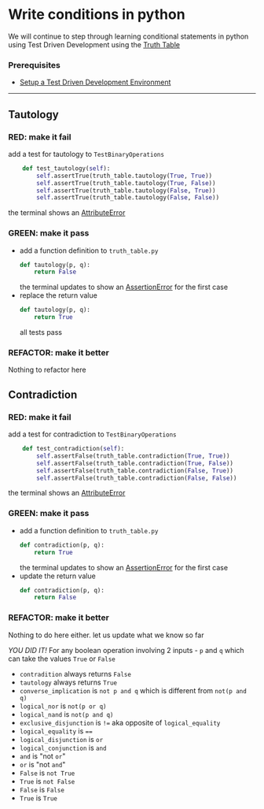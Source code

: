 # Write conditions in python

We will continue to step through learning conditional statements in python using Test Driven Development using the [Truth Table](https://en.wikipedia.org/wiki/Truth_table)

### Prerequisites

- [Setup a Test Driven Development Environment](./TDD_SETUP.md)

---

## Tautology

### **RED**: make it fail

add a test for tautology to `TestBinaryOperations`

```python
    def test_tautology(self):
        self.assertTrue(truth_table.tautology(True, True))
        self.assertTrue(truth_table.tautology(True, False))
        self.assertTrue(truth_table.tautology(False, True))
        self.assertTrue(truth_table.tautology(False, False))
```

the terminal shows an [AttributeError](./ATTRIBUTE_ERROR.md)

### **GREEN**: make it pass

- add a function definition to `truth_table.py`
    ```python
    def tautology(p, q):
        return False
    ```
    the terminal updates to show an [AssertionError](./ASSERTION_ERROR.md) for the first case
- replace the return value
    ```python
    def tautology(p, q):
        return True
    ```
    all tests pass

### **REFACTOR**: make it better

Nothing to refactor here

## Contradiction

### **RED**: make it fail

add a test for contradiction to `TestBinaryOperations`

```python
    def test_contradiction(self):
        self.assertFalse(truth_table.contradiction(True, True))
        self.assertFalse(truth_table.contradiction(True, False))
        self.assertFalse(truth_table.contradiction(False, True))
        self.assertFalse(truth_table.contradiction(False, False))
```

the terminal shows an [AttributeError](./ATTRIBUTE_ERROR.md)

### **GREEN**: make it pass

- add a function definition to `truth_table.py`
    ```python
    def contradiction(p, q):
        return True
    ```
    the terminal updates to show an [AssertionError](./ASSERTION_ERROR.md) for the first case
- update the return value
    ```python
    def contradiction(p, q):
        return False
    ```

### **REFACTOR**: make it better

Nothing to do here either. let us update what we know so far

*YOU DID IT!*
For any boolean operation involving 2 inputs - `p` and `q` which can take the values `True` or `False`
- `contradition` always returns `False`
- `tautology` always returns `True`
- `converse_implication` is `not p and q` which is different from `not(p and q)`
- `logical_nor` is `not(p or q)`
- `logical_nand` is `not(p and q)`
- `exclusive_disjunction` is `!=` aka opposite of `logical_equality`
- `logical_equality` is `==`
- `logical_disjunction` is `or`
- `logical_conjunction` is `and`
- `and` is "not `or`"
- `or` is "not `and`"
- `False` is `not True`
- `True` is `not False`
- `False` is `False`
- `True` is `True`
